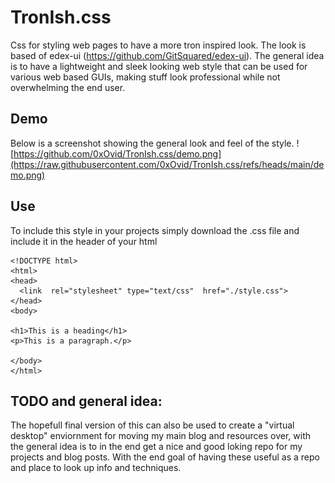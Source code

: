 # TronIsh.css
Css for styling web pages to have a more tron inspired look. 
The look is based of edex-ui (https://github.com/GitSquared/edex-ui).
The general idea is to have a lightweight and sleek looking web style that can be used for various web based GUIs, making stuff look professional while not overwhelming the end user.

## Demo
Below is a screenshot showing the general look and feel of the style.
![https://github.com/0xOvid/TronIsh.css/demo.png](https://raw.githubusercontent.com/0xOvid/TronIsh.css/refs/heads/main/demo.png)


## Use
To include this style in your projects simply download the .css file and include it in the header of your html
```
<!DOCTYPE html>
<html>
<head>
  <link  rel="stylesheet" type="text/css"  href="./style.css">
</head>
<body>

<h1>This is a heading</h1>
<p>This is a paragraph.</p>

</body>
</html>
```

## TODO and general idea:
The hopefull final version of this can also be used to create a "virtual desktop" enviornment for moving my main blog and resources over, with the general idea is to in the end get a nice and good loking repo for my projects and blog posts.
With the end goal of having these useful as a repo and place to look up info and techniques.
